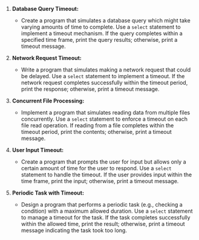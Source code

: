 1. **Database Query Timeout:**
   - Create a program that simulates a database query which might take varying amounts of time to complete. Use a `select` statement to implement a timeout mechanism. If the query completes within a specified time frame, print the query results; otherwise, print a timeout message.

2. **Network Request Timeout:**
   - Write a program that simulates making a network request that could be delayed. Use a `select` statement to implement a timeout. If the network request completes successfully within the timeout period, print the response; otherwise, print a timeout message.

3. **Concurrent File Processing:**
   - Implement a program that simulates reading data from multiple files concurrently. Use a `select` statement to enforce a timeout on each file read operation. If reading from a file completes within the timeout period, print the contents; otherwise, print a timeout message.

4. **User Input Timeout:**
   - Create a program that prompts the user for input but allows only a certain amount of time for the user to respond. Use a `select` statement to handle the timeout. If the user provides input within the time frame, print the input; otherwise, print a timeout message.

5. **Periodic Task with Timeout:**
   - Design a program that performs a periodic task (e.g., checking a condition) with a maximum allowed duration. Use a `select` statement to manage a timeout for the task. If the task completes successfully within the allowed time, print the result; otherwise, print a timeout message indicating the task took too long.